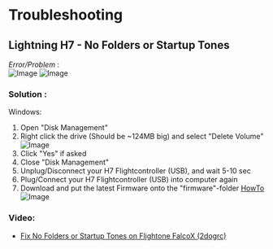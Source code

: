 # Troubleshooting

## Lightning H7 - No Folders or Startup Tones

_Error/Problem_ : 
</br>
![Image](https://github.com/fl1wiki-mrteel/FlightOneWiki/blob/main/IMG/H7_nofolders.jpg)
![Image](https://github.com/fl1wiki-mrteel/FlightOneWiki/blob/main/IMG/H7_nofolders_02.jpg)

### Solution :

Windows:
1. Open "Disk Management"
2. Right click the drive (Should be ~124MB big) and select "Delete Volume"
![Image](https://github.com/fl1wiki-mrteel/FlightOneWiki/blob/main/IMG/H7_nofolders_03.jpg)
3. Click "Yes" if asked
4. Close "Disk Management"
5. Unplug/Disconnect your H7 Flightcontroller (USB), and wait 5-10 sec
6. Plug/Connect your H7 Flightcontroller (USB) into computer again
7. Download and put the latest Firmware onto the "firmware"-folder [HowTo](https://github.com/fl1wiki-mrteel/FlightOneWiki/blob/main/InitialSetup/FlashFirmware.md)
![Image](https://github.com/fl1wiki-mrteel/FlightOneWiki/blob/main/IMG/H7FoldersFW.PNG)


### Video:
- [Fix No Folders or Startup Tones on Flightone FalcoX (2dogrc)](https://youtu.be/HM_NtHLjoVA)
